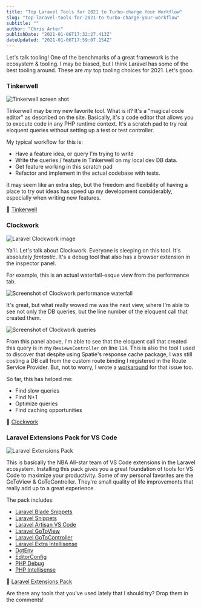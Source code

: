 ```yaml
---
title: "Top Laravel Tools for 2021 to Turbo-charge Your Workflow"
slug: "top-laravel-tools-for-2021-to-turbo-charge-your-workflow"
subtitle: ""
author: "Chris Arter"
publishDate: "2021-01-06T17:32:27.413Z"
dateUpdated: "2021-01-06T17:59:07.154Z"
---
```


Let's talk tooling! One of the benchmarks of a great framework is the ecosystem & tooling. I may be biased, but I think Laravel has some of the best tooling around. These are _my_ top tooling choices for 2021. Let's gooo.

### Tinkerwell

![Tinkerwell screen shot](/images/1737473617711-z-txhuM63.png)

Tinkerwell may be my new favorite tool. What is it? It's a "magical code editor" as described on the site. Basically, it's a code editor that allows you to execute code in any PHP runtime context. It's a scratch pad to try real eloquent queries without setting up a test or test controller.

My typical workflow for this is:

*   Have a feature idea, or query I'm trying to write
*   Write the queries / feature in Tinkerwell on my local dev DB data.
*   Get feature working in this scratch pad
*   Refactor and implement in the actual codebase with tests.

It may seem like an extra step, but the freedom and flexibility of having a place to try out ideas has speed up my development considerably, especially when writing new features.

🔗 [Tinkerwell](https://tinkerwell.app/)

### Clockwork

![Laravel Clockwork image](/images/1737473618000-qIEgnANJZ.png)

Ya'll. Let's talk about Clockwork. Everyone is sleeping on this tool. It's absolutely _fantastic_. It's a debug tool that also has a browser extension in the inspector panel.

For example, this is an actual waterfall-esque view from the performance tab.

![Screenshot of Clockwork performance waterfall](/images/1737473618349-4JrCwa2dk.png)

It's great, but what really wowed me was the next view, where I'm able to see not only the DB queries, but the line number of the eloquent call that created them.

![Screenshot of Clockwork queries](/images/1737473618863-KN91fBAWe.png)

From this panel above, I'm able to see that the eloquent call that created this query is in my `ReviewsController` on line `114`. This is also the tool I used to discover that despite using Spatie's response cache package, I was still costing a DB call from the custom route binding I registered in the Route Service Provider. But, not to worry, I wrote a [workaround](https://arter.dev/how-to-avoid-all-database-calls-using-spatie-response-cache-package) for that issue too.

So far, this has helped me:

*   Find slow queries
*   Find N+1
*   Optimize queries
*   Find caching opportunities

🔗 [Clockwork](https://underground.works/clockwork/)

### Laravel Extensions Pack for VS Code

![Laravel Extensions Pack](/images/1737473619091-foKoHrzpH.png)

This is basically the NBA All-star team of VS Code extensions in the Laravel ecosystem. Installing this pack gives you a great foundation of tools for VS Code to maximize your productivity. Some of my personal favorites are the GoToView & GoToController. They're small quality of life improvements that really add up to a great experience.

The pack includes:

*   [Laravel Blade Snippets](https://github.com/onecentlin/laravel-blade-snippets-vscode)
*   [Laravel Snippets](https://github.com/onecentlin/laravel5-snippets-vscode)
*   [Laravel Artisan VS Code](https://github.com/TheColorRed/vscode-laravel-artisan)
*   [Laravel GoToView](https://github.com/codingyu/laravel-goto-view)
*   [Laravel GoToController](https://github.com/stef-k/laravel-goto-controller)
*   [Laravel Extra Intellisense](https://github.com/amir9480/vscode-laravel-extra-intellisense)
*   [DotEnv](https://github.com/mikestead/vscode-dotenv)
*   [EditorConfig](https://github.com/editorconfig/editorconfig-vscode)
*   [PHP Debug](https://github.com/xdebug/vscode-php-debug)
*   [PHP Intellisense](https://github.com/bmewburn/vscode-intelephense)

🔗 [Laravel Extensions Pack](https://github.com/onecentlin/laravel-extension-pack-vscode)

Are there any tools that you've used lately that I should try? Drop them in the comments!